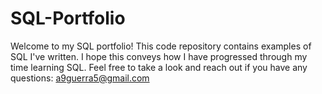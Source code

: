 # SQL-Portfolio

Welcome to my SQL portfolio! This code repository contains examples of SQL I've written. I hope this conveys how I have progressed through my time learning SQL.
Feel free to take a look and reach out if you have any questions: a9guerra5@gmail.com
